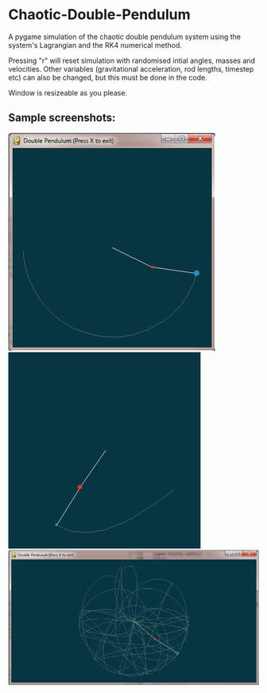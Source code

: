 # Chaotic-Double-Pendulum
A pygame simulation of the chaotic double pendulum system using the system's Lagrangian and the RK4 numerical method.

Pressing "r" will reset simulation with randomised intial angles, masses and velocities.
Other variables (gravitational acceleration, rod lengths, timestep etc) can also be changed, but this must be done in the code.

Window is resizeable as you please.

Sample screenshots:
--------------
![Sample Output](Pend_1.png)
![Sample Output](pendulum.gif)
![Sample Output](Pend_3.png)
